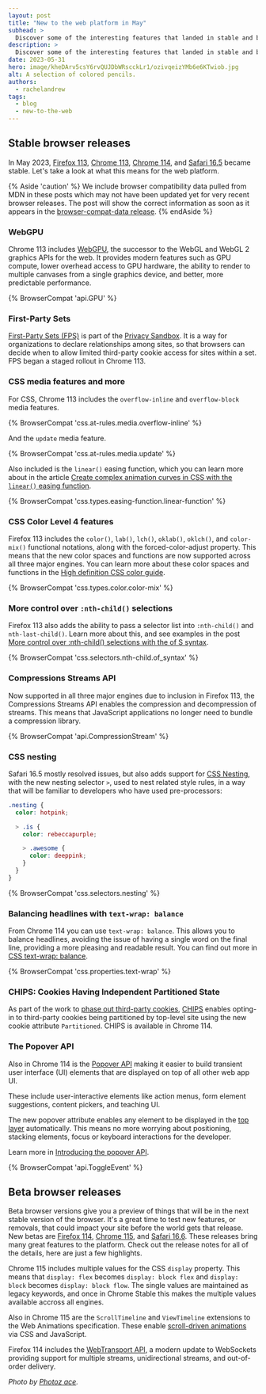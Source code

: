 ```yaml
---
layout: post
title: "New to the web platform in May"
subhead: >
  Discover some of the interesting features that landed in stable and beta web browsers during May 2023.
description: >
  Discover some of the interesting features that landed in stable and beta web browsers during May 2023.
date: 2023-05-31
hero: image/kheDArv5csY6rvQUJDbWRscckLr1/ozivqeizYMb6e6KTwiob.jpg
alt: A selection of colored pencils.
authors:
  - rachelandrew
tags:
  - blog
  - new-to-the-web
---
```


## Stable browser releases

In May 2023, [Firefox 113](https://developer.mozilla.org/docs/Mozilla/Firefox/Releases/113), [Chrome 113](https://developer.chrome.com/blog/new-in-chrome-113/), [Chrome 114](https://developer.chrome.com/blog/new-in-chrome-114/), and [Safari 16.5](https://developer.apple.com/documentation/safari-release-notes/safari-16_5-release-notes) became stable. Let's take a look at what this means for the web platform.

{% Aside 'caution' %}
We include browser compatibility data pulled from MDN in these posts which may not have been updated yet for very recent browser releases. The post will show the correct information as soon as it appears in the [browser-compat-data release](https://github.com/mdn/browser-compat-data/releases).
{% endAside %}

### WebGPU

Chrome 113 includes [WebGPU](https://developer.chrome.com/blog/webgpu-release/), the successor to the WebGL and WebGL 2 graphics APIs for the web. It provides modern features such as GPU compute, lower overhead access to GPU hardware, the ability to render to multiple canvases from a single graphics device, and better, more predictable performance.

{% BrowserCompat 'api.GPU' %}

### First-Party Sets

[First-Party Sets (FPS)](https://developer.chrome.com/docs/privacy-sandbox/first-party-sets/) is part of the [Privacy Sandbox](https://privacysandbox.com/). It is a way for organizations to declare relationships among sites, so that browsers can decide when to allow limited third-party cookie access for sites within a set. FPS began a staged rollout in Chrome 113. 

### CSS media features and more

For CSS, Chrome 113 includes the `overflow-inline` and `overflow-block` media features. 

{% BrowserCompat 'css.at-rules.media.overflow-inline' %}

And the `update` media feature.

{% BrowserCompat 'css.at-rules.media.update' %}

Also included is the `linear()` easing function, which you can learn more about in the article [Create complex animation curves in CSS with the `linear()` easing function](https://developer.chrome.com/articles/css-linear-easing-function/).

{% BrowserCompat 'css.types.easing-function.linear-function' %}

### CSS Color Level 4 features

Firefox 113 includes the `color()`, `lab()`, `lch()`, `oklab()`, `oklch()`, and `color-mix()` functional notations, along with the forced-color-adjust property. This means that the new color spaces and functions are now supported across all three major engines. You can learn more about these color spaces and functions in the [High definition CSS color guide](/articles/high-definition-css-color-guide/).

{% BrowserCompat 'css.types.color.color-mix' %}

### More control over `:nth-child()` selections

Firefox 113 also adds the ability to pass a selector list into `:nth-child()` and `nth-last-child()`. Learn more about this, and see examples in the post [More control over :nth-child() selections with the of S syntax](https://developer.chrome.com/articles/css-nth-child-of-s/).

{% BrowserCompat 'css.selectors.nth-child.of_syntax' %}

### Compressions Streams API

Now supported in all three major engines due to inclusion in Firefox 113, the Compressions Streams API enables the compression and decompression of streams. This means that JavaScript applications no longer need to bundle a compression library.

{% BrowserCompat 'api.CompressionStream' %}

### CSS nesting

Safari 16.5 mostly resolved issues, but also adds support for [CSS Nesting](https://developer.chrome.com/articles/css-nesting/), with the new nesting selector `>`, used to nest related style rules, in a way that will be familiar to developers who have used pre-processors:

```css
.nesting {
  color: hotpink;

  > .is {
    color: rebeccapurple;

    > .awesome {
      color: deeppink;
    }
  }
}
```

{% BrowserCompat 'css.selectors.nesting' %}

### Balancing headlines with `text-wrap: balance`

From Chrome 114 you can use `text-wrap: balance`. This allows you to balance headlines, avoiding the issue of having a single word on the final line, providing a more pleasing and readable result. You can find out more in [CSS text-wrap: balance](https://developer.chrome.com/blog/css-text-wrap-balance/).

{% BrowserCompat 'css.properties.text-wrap' %}

### CHIPS: Cookies Having Independent Partitioned State

As part of the work to [phase out third-party cookies](https://developer.chrome.com/docs/privacy-sandbox/third-party-cookie-phase-out/), [CHIPS](https://developer.chrome.com/docs/privacy-sandbox/chips/) enables opting-in to third-party cookies being partitioned by top-level site using the new cookie attribute `Partitioned`. CHIPS is available in Chrome 114. 

### The Popover API

Also in Chrome 114 is the [Popover API](https://developer.mozilla.org/docs/Web/API/Popover_API) making it easier to build transient user interface (UI) elements that are displayed on top of all other web app UI.

These include user-interactive elements like action menus, form element suggestions, content pickers, and teaching UI.

The new popover attribute enables any element to be displayed in the [top layer](https://developer.chrome.com/blog/top-layer-devtools/) automatically. This means no more worrying about positioning, stacking elements, focus or keyboard interactions for the developer.

Learn more in [Introducing the popover API](https://developer.chrome.com/blog/introducing-popover-api/).

{% BrowserCompat 'api.ToggleEvent' %}

## Beta browser releases

Beta browser versions give you a preview of things that will be in the next stable version of the browser. It's a great time to test new features, or removals, that could impact your site before the world gets that release. New betas are [Firefox 114](https://developer.mozilla.org/docs/Mozilla/Firefox/Releases/114), [Chrome 115](https://developer.chrome.com/blog/chrome-115-beta/), and [Safari 16.6](https://developer.apple.com/documentation/safari-release-notes/safari-16_6-release-notes). These releases bring many great features to the platform. Check out the release notes for all of the details, here are just a few highlights.

Chrome 115 includes multiple values for the CSS `display` property. This means that `display: flex` becomes `display: block flex` and `display: block` becomes `display: block flow`. The single values are maintained as legacy keywords, and once in Chrome Stable this makes the multiple values available accross all engines. 

Also in Chrome 115 are the `ScrollTimeline` and `ViewTimeline` extensions to the Web Animations specification. These enable [scroll-driven animations](https://developer.chrome.com/articles/scroll-driven-animations/) via CSS and JavaScript. 

Firefox 114 includes the [WebTransport API](https://developer.mozilla.org/docs/Web/API/WebTransport_API), a modern update to WebSockets providing support for multiple streams, unidirectional streams, and out-of-order delivery.

_Photo by [Photoz ace](https://unsplash.com/@photozace)._
